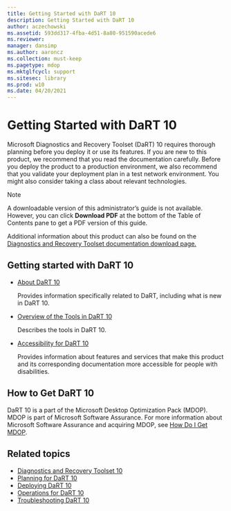 ```yaml
---
title: Getting Started with DaRT 10
description: Getting Started with DaRT 10
author: aczechowski
ms.assetid: 593dd317-4fba-4d51-8a80-951590acede6
ms.reviewer: 
manager: dansimp
ms.author: aaroncz
ms.collection: must-keep
ms.pagetype: mdop
ms.mktglfcycl: support
ms.sitesec: library
ms.prod: w10
ms.date: 04/20/2021
---
```


# Getting Started with DaRT 10

Microsoft Diagnostics and Recovery Toolset (DaRT) 10 requires thorough planning before you deploy it or use its features. If you are new to this product, we recommend that you read the documentation carefully. Before you deploy the product to a production environment, we also recommend that you validate your deployment plan in a test network environment. You might also consider taking a class about relevant technologies. 

>[!NOTE]
> A downloadable version of this administrator’s guide is not available. However, you can click **Download PDF** at the bottom of the Table of Contents pane to get a PDF version of this guide.
>
>Additional information about this product can also be found on the [Diagnostics and Recovery Toolset documentation download page.](https://www.microsoft.com/download/details.aspx?id=27754)

## Getting started with DaRT 10

- [About DaRT 10](about-dart-10.md)

    Provides information specifically related to DaRT, including what is new in DaRT 10.

- [Overview of the Tools in DaRT 10](overview-of-the-tools-in-dart-10.md)

    Describes the tools in DaRT 10.

- [Accessibility for DaRT 10](accessibility-for-dart-10.md)

    Provides information about features and services that make this product and its corresponding documentation more accessible for people with disabilities.

## How to Get DaRT 10

DaRT 10 is a part of the Microsoft Desktop Optimization Pack (MDOP). MDOP is part of Microsoft Software Assurance. For more information about Microsoft Software Assurance and acquiring MDOP, see [How Do I Get MDOP](https://go.microsoft.com/fwlink/?LinkId=322049).

## Related topics

- [Diagnostics and Recovery Toolset 10](index.md)
- [Planning for DaRT 10](planning-for-dart-10.md)
- [Deploying DaRT 10](deploying-dart-10.md)
- [Operations for DaRT 10](operations-for-dart-10.md)
- [Troubleshooting DaRT 10](troubleshooting-dart-10.md)

